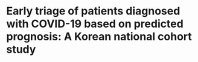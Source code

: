 # Early triage of patients diagnosed with COVID-19 based on predicted prognosis: A Korean national cohort study

